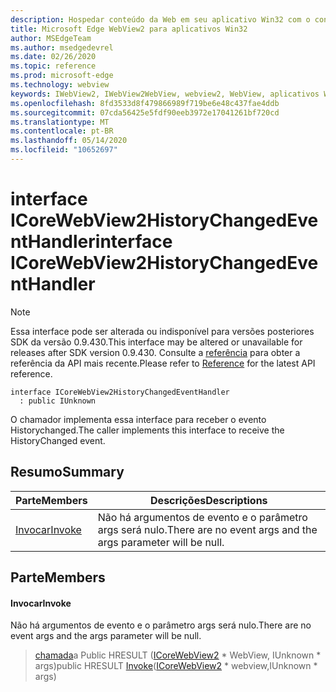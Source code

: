 ```yaml
---
description: Hospedar conteúdo da Web em seu aplicativo Win32 com o controle WebView2 do Microsoft Edge
title: Microsoft Edge WebView2 para aplicativos Win32
author: MSEdgeTeam
ms.author: msedgedevrel
ms.date: 02/26/2020
ms.topic: reference
ms.prod: microsoft-edge
ms.technology: webview
keywords: IWebView2, IWebView2WebView, webview2, WebView, aplicativos Win32, Win32, Edge, ICoreWebView2, ICoreWebView2Host, controle do navegador, HTML Edge
ms.openlocfilehash: 8fd3533d8f479866989f719be6e48c437fae4ddb
ms.sourcegitcommit: 07cda56425e5fdf90eeb3972e17041261bf720cd
ms.translationtype: MT
ms.contentlocale: pt-BR
ms.lasthandoff: 05/14/2020
ms.locfileid: "10652697"
---
```

# <span data-ttu-id="7d0ad-104">interface ICoreWebView2HistoryChangedEventHandler</span><span class="sxs-lookup"><span data-stu-id="7d0ad-104">interface ICoreWebView2HistoryChangedEventHandler</span></span> 

> [!NOTE]
> <span data-ttu-id="7d0ad-105">Essa interface pode ser alterada ou indisponível para versões posteriores SDK da versão 0.9.430.</span><span class="sxs-lookup"><span data-stu-id="7d0ad-105">This interface may be altered or unavailable for releases after SDK version 0.9.430.</span></span> <span data-ttu-id="7d0ad-106">Consulte a [referência](../../../webview2-api-reference.md) para obter a referência da API mais recente.</span><span class="sxs-lookup"><span data-stu-id="7d0ad-106">Please refer to [Reference](../../../webview2-api-reference.md) for the latest API reference.</span></span>

```
interface ICoreWebView2HistoryChangedEventHandler
  : public IUnknown
```

<span data-ttu-id="7d0ad-107">O chamador implementa essa interface para receber o evento Historychanged.</span><span class="sxs-lookup"><span data-stu-id="7d0ad-107">The caller implements this interface to receive the HistoryChanged event.</span></span>

## <span data-ttu-id="7d0ad-108">Resumo</span><span class="sxs-lookup"><span data-stu-id="7d0ad-108">Summary</span></span>

 <span data-ttu-id="7d0ad-109">Parte</span><span class="sxs-lookup"><span data-stu-id="7d0ad-109">Members</span></span>                        | <span data-ttu-id="7d0ad-110">Descrições</span><span class="sxs-lookup"><span data-stu-id="7d0ad-110">Descriptions</span></span>
--------------------------------|---------------------------------------------
[<span data-ttu-id="7d0ad-111">Invocar</span><span class="sxs-lookup"><span data-stu-id="7d0ad-111">Invoke</span></span>](#invoke) | <span data-ttu-id="7d0ad-112">Não há argumentos de evento e o parâmetro args será nulo.</span><span class="sxs-lookup"><span data-stu-id="7d0ad-112">There are no event args and the args parameter will be null.</span></span>

## <span data-ttu-id="7d0ad-113">Parte</span><span class="sxs-lookup"><span data-stu-id="7d0ad-113">Members</span></span>

#### <span data-ttu-id="7d0ad-114">Invocar</span><span class="sxs-lookup"><span data-stu-id="7d0ad-114">Invoke</span></span> 

<span data-ttu-id="7d0ad-115">Não há argumentos de evento e o parâmetro args será nulo.</span><span class="sxs-lookup"><span data-stu-id="7d0ad-115">There are no event args and the args parameter will be null.</span></span>

> <span data-ttu-id="7d0ad-116">[chamada](#invoke)a Public HRESULT ([ICoreWebView2](ICoreWebView2.md) \* WebView, IUnknown \* args)</span><span class="sxs-lookup"><span data-stu-id="7d0ad-116">public HRESULT [Invoke](#invoke)([ICoreWebView2](ICoreWebView2.md) \* webview,IUnknown \* args)</span></span>

